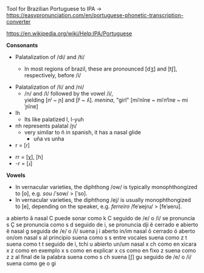 Tool for Brazilian Portuguese to IPA -> https://easypronunciation.com/en/portuguese-phonetic-transcription-converter

https://en.wikipedia.org/wiki/Help:IPA/Portuguese

**Consonants**

- Palatalization of /di/ and /ti/

	- In most regions of brazil, these are pronounced [dʒ] and [tʃ], respectively, before /i/

* Palatalization of /li/ and /ni/
	* /n/ and /l/ followed by the vowel /i/, yielding [nʲ ~ ɲ] and [lʲ ~ ʎ]. _menina_, "girl" [miˈnĩnɐ ~ miˈnʲĩnɐ ~ miˈɲĩnɐ]
* lh 
	* Its like palatized l, l-yuh
* nh represents palatal /ɲ/
	* very similar to ñ in spanish, it has a nasal glide
		* uña vs unha
* r = [ɾ]
- rr = [χ], [h]
- -r = [ɹ]



**Vowels**
- In vernacular varieties, the diphthong /ow/ is typically monophthongized to [o], e.g. _sou_ /ˈsow/ > [ˈso].
- In vernacular varieties, the diphthong /ej/ is usually monophthongized to [e], depending on the speaker, e.g. _ferreiro_ /feˈʁejɾu/ > [feˈʁeɾu].

a abierto
ã nasal
C puede sonar como k
C seguido de /e/ o /i/ se pronuncia s
Ç se pronuncia como s
d seguido de i, se pronuncia dji
ê cerrado
e abierto
ẽ nasal
g seguida de /e/ o /i/ suena j
i aberto
in/im nasal
ô cerrado
ó aberto
on/om nasal
s al principio suena como s
s entre vocales suena como z
t suena como t
t seguido de i, tchi
u abierto
un/um nasal
x ch como en xicara
x z como en exemplo
x s como en explicar
x cs como en fixo
z suena como z
z al final de la palabra suena como s
ch suena [∫]
gu seguido de /e/ o /i/ suena como ge o gi